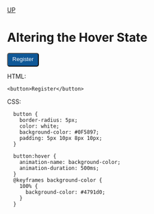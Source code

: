 [UP](../index.md)

# Altering the Hover State
<style>
  button {
    border-radius: 5px;
    color: white;
    background-color: #0F5897;
    padding: 5px 10px 8px 10px;
  }
  
  button:hover {
    animation-name: background-color;
    animation-duration: 500ms;
  }
  @keyframes background-color {
    100% {
      background-color: #4791d0;
    }
  }
</style>
  
<button>Register</button>

HTML:

	<button>Register</button>

CSS:

	  button {
		border-radius: 5px;
		color: white;
		background-color: #0F5897;
		padding: 5px 10px 8px 10px;
	  }
	  
	  button:hover {
		animation-name: background-color;
		animation-duration: 500ms;
	  }
	  @keyframes background-color {
		100% {
		  background-color: #4791d0;
		}
	  }